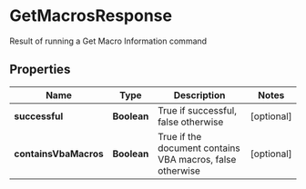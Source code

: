 

# GetMacrosResponse

Result of running a Get Macro Information command

## Properties

| Name | Type | Description | Notes |
|------------ | ------------- | ------------- | -------------|
|**successful** | **Boolean** | True if successful, false otherwise |  [optional] |
|**containsVbaMacros** | **Boolean** | True if the document contains VBA macros, false otherwise |  [optional] |



